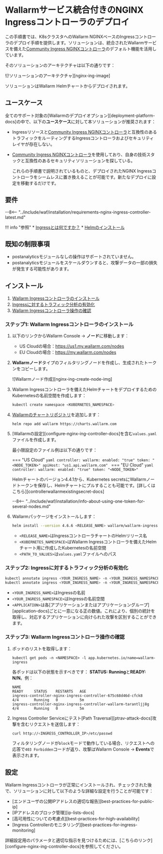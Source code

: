 # Wallarmサービス統合付きのNGINX Ingressコントローラのデプロイ

この手順書では、K8sクラスタへのWallarm NGINXベースのIngressコントローラのデプロイ手順を提供します。ソリューションは、統合されたWallarmサービスを備えた[Community Ingress NGINXコントローラ](https://github.com/kubernetes/ingress-nginx)のデフォルト機能を活用しています。

そのソリューションのアーキテクチャは以下の通りです：

![!ソリューションのアーキテクチャ][nginx-ing-image]

ソリューションはWallarm Helmチャートからデプロイされます。

## ユースケース

全てのサポート対象の[Wallarmのデプロイオプション][deployment-platform-docs]の中で、以下の**ユースケース**に対して本ソリューションが推奨されます：

* Ingressリソースと[Community Ingress NGINXコントローラ](https://github.com/kubernetes/ingress-nginx)と互換性のあるトラフィックをルーティングするIngressコントローラおよびセキュリティレイヤが存在しない。
* [Community Ingress NGINXコントローラ](https://github.com/kubernetes/ingress-nginx)を使用しており、自身の技術スタックと互換性のあるセキュリティソリューションを探している。

    これらの手順書で説明されているものと、デプロイされたNGINX Ingressコントローラをシームレスに置き換えることが可能です。新たなデプロイに設定を移動するだけです。

## 要件

--8<-- "../include/waf/installation/requirements-nginx-ingress-controller-latest.md"

!!! info "参照"
    * [Ingressとは何ですか？](https://kubernetes.io/docs/concepts/services-networking/ingress/)
    * [Helmのインストール](https://helm.sh/docs/intro/install/)

## 既知の制限事項

* postanalyticsモジュールなしの操作はサポートされていません。
* postanalyticsモジュールをスケールダウンすると、攻撃データの一部の損失が発生する可能性があります。

## インストール

1. [Wallarm Ingressコントローラのインストール](#ステップ1-wallarm-ingress-コントローラのインストール)
2. [Ingressに対するトラフィック分析の有効化](#ステップ2-Ingressに対するトラフィック分析の有効化)
3. [Wallarm Ingressコントローラ操作の確認](#ステップ3-wallarm-ingress-コントローラ操作の確認)

### ステップ1: Wallarm Ingressコントローラのインストール

1. 以下のリンクからWallarm Console → **ノード**に移動します：
   * US Cloudの場合：https://us1.my.wallarm.com/nodes
   * EU Cloudの場合：https://my.wallarm.com/nodes
2. **Wallarmノード**タイプのフィルタリングノードを作成し、生成されたトークンをコピーします。

    ![Wallarmノード作成][nginx-ing-create-node-img]
3. Wallarm Ingressコントローラを備えたHelmチャートをデプロイするためのKubernetesの名前空間を作成します：

    ```bash
    kubectl create namespace <KUBERNETES_NAMESPACE>
    ```
4. [Wallarmのチャートリポジトリ](https://charts.wallarm.com/)を追加します：
    ```
    helm repo add wallarm https://charts.wallarm.com
    ```
4. [Wallarmの設定][configure-nginx-ing-controller-docs]を含む`values.yaml`ファイルを作成します。

    最小限設定のファイル例は以下の通りです：

    === "US Cloud"
        ```yaml
        controller:
          wallarm:
            enabled: "true"
            token: "<NODE_TOKEN>"
            apiHost: "us1.api.wallarm.com"
        ```
    === "EU Cloud"
        ```yaml
        controller:
          wallarm:
            enabled: "true"
            token: "<NODE_TOKEN>"
        ```    

    Helmチャートのバージョン4.4.1から、Kubernetes secretsにWallarmノードトークンを保存し、Helmチャートにプルすることも可能です。[詳しくはこちら][controllerwallarmexistingsecret-docs]
    
    --8<-- "../include/waf/installation/info-about-using-one-token-for-several-nodes.md"
5. Wallarmパッケージをインストールします：

    ``` bash
    helm install --version 4.6.6 <RELEASE_NAME> wallarm/wallarm-ingress -n <KUBERNETES_NAMESPACE> -f <PATH_TO_VALUES>
    ```

    * `<RELEASE_NAME>`はIngressコントローラチャートのHelmリリース名
    * `<KUBERNETES_NAMESPACE>`はWallarm Ingressコントローラを備えたHelmチャート用に作成したKubernetesの名前空間
    * `<PATH_TO_VALUES>`は`values.yaml`ファイルへのパス

### ステップ2: Ingressに対するトラフィック分析の有効化

``` bash
kubectl annotate ingress <YOUR_INGRESS_NAME> -n <YOUR_INGRESS_NAMESPACE> nginx.ingress.kubernetes.io/wallarm-mode=monitoring
kubectl annotate ingress <YOUR_INGRESS_NAME> -n <YOUR_INGRESS_NAMESPACE> nginx.ingress.kubernetes.io/wallarm-application=<APPLICATION>
```
* `<YOUR_INGRESS_NAME>`はIngressの名前
* `<YOUR_INGRESS_NAMESPACE>`はIngressの名前空間
* `<APPLICATION>`は各[アプリケーションまたはアプリケーショングループ][application-docs]ごとに一意になる正の数値。これにより、個別の統計を取得し、対応するアプリケーションに向けられた攻撃を区別することができます。

### ステップ3: Wallarm Ingressコントローラ操作の確認

1. ポッドのリストを取得します：
    ```
    kubectl get pods -n <NAMESPACE> -l app.kubernetes.io/name=wallarm-ingress
    ```

    各ポッドは以下の状態を示すべきです： **STATUS: Running**と**READY: N/N**。例：

    ```
    NAME                                                              READY     STATUS    RESTARTS   AGE
    ingress-controller-nginx-ingress-controller-675c68d46d-cfck8      4/4       Running   0          5m
    ingress-controller-nginx-ingress-controller-wallarm-tarantljj8g   4/4       Running   0          5m
    ```
2. Ingress Controller Serviceにテスト[Path Traversal][ptrav-attack-docs]攻撃を含むリクエストを送信します：
   
    ```bash
    curl http://<INGRESS_CONTROLLER_IP>/etc/passwd
    ```

    フィルタリングノードが`block`モードで動作している場合、リクエストへの応答で`403 Forbidden`コードが返り、攻撃はWallarm Console → **Events**で表示されます。

## 設定

Wallarm Ingressコントローラが正常にインストールされ、チェックされた後で、ソリューションに対して以下のような詳細な設定を行うことが可能です：

* [エンドユーザの公開IPアドレスの適切な報告][best-practices-for-public-ip]
* [IPアドレスのブロック管理][ip-lists-docs]
* [高可用性についての考慮点][best-practices-for-high-availability]
* [Ingress Controllerのモニタリング][best-practices-for-ingress-monitoring]

詳細設定用のパラメータと適切な指示を見つけるためには、[こちらのリンク][configure-nginx-ing-controller-docs]を参照してください。